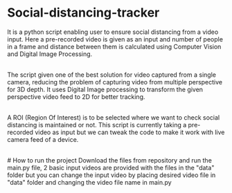 # Social-distancing-tracker
It is a python script enabling user to ensure social distancing from a video input.  Here a pre-recorded video is given as an input and number of people in a frame and distance between them is calculated using Computer Vision and Digital Image Processing.

<br>The script given one of the best solution for video captured from a single camera, reducing the problem of capturing video from multiple perspective for 3D depth. It uses Digital Image processing to transform the given perspective video feed to 2D for better tracking.

<br>A ROI (Region Of Interest) is to be selected where we want to check social distancing is maintained or not. This script is currently taking a pre-recorded video as input but we can tweak the code to make it work with live camera feed of a device.

<br>
# How to run the project
Download the files from repository and run the main.py file, 2 basic input videos are provided with the files in the "data" folder but you can change the input video by placing desired video file in "data" folder and changing the video file name in main.py
